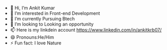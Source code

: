 - 👋 Hi, I’m Ankit Kumar
- 👀 I’m interested in Front-end Development
- 🌱 I’m currently Pursuing Btech 
- 💞️ I’m looking to Looking an opportunity
- 📫 Here is my linkdein account https://www.linkedin.com/in/ankitkrb07/
- 😄 Pronouns:He/Him
- ⚡ Fun fact: I love Nature

<!---
Ankitkrb007/Ankitkrb007 is a ✨ special ✨ repository because its `README.md` (this file) appears on your GitHub profile.
You can click the Preview link to take a look at your changes.
--->
